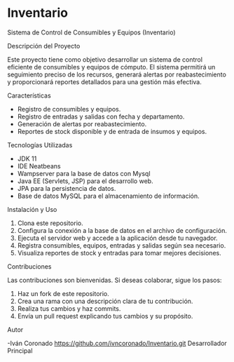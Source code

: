 # Inventario
Sistema de Control de Consumibles y Equipos (Inventario)

 Descripción del Proyecto

Este proyecto tiene como objetivo desarrollar un sistema de control eficiente de consumibles y equipos de cómputo. El sistema permitirá un seguimiento preciso de los recursos, generará alertas por reabastecimiento y proporcionará reportes detallados para una gestión más efectiva.

Características

- Registro de consumibles y equipos.
- Registro de entradas y salidas con fecha y departamento.
- Generación de alertas por reabastecimiento.
- Reportes de stock disponible y de entrada de insumos y equipos.

Tecnologías Utilizadas

- JDK 11 
- IDE Neatbeans
- Wampserver para la base de datos con Mysql
- Java EE (Servlets, JSP) para el desarrollo web.
- JPA para la persistencia de datos.
- Base de datos MySQL para el almacenamiento de información.

Instalación y Uso

1. Clona este repositorio.
2. Configura la conexión a la base de datos en el archivo de configuración.
3. Ejecuta el servidor web y accede a la aplicación desde tu navegador.
4. Registra consumibles, equipos, entradas y salidas según sea necesario.
5. Visualiza reportes de stock y entradas para tomar mejores decisiones.



Contribuciones

Las contribuciones son bienvenidas. Si deseas colaborar, sigue los pasos:

1. Haz un fork de este repositorio.
2. Crea una rama con una descripción clara de tu contribución.
3. Realiza tus cambios y haz commits.
4. Envía un pull request explicando tus cambios y su propósito.

Autor

-Iván Coronado https://github.com/ivncoronado/Inventario.git  Desarrollador Principal
